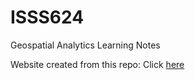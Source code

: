 # ISSS624
Geospatial Analytics Learning Notes 

Website created from this repo: Click [here](https://isss624bw.netlify.app/)
